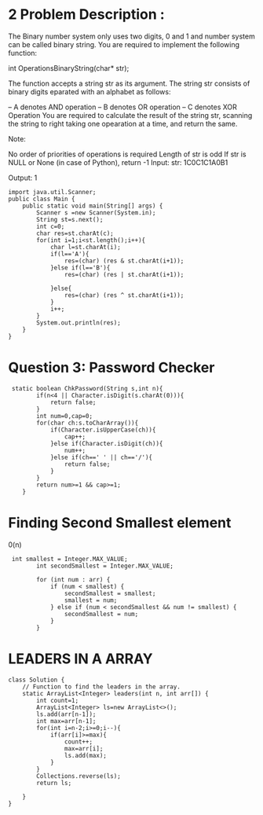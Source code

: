 # 2 Problem Description :
The Binary number system only uses two digits, 0 and 1 and number system can be called binary string. You are required to implement the following function:

int OperationsBinaryString(char* str);

The function accepts a string str as its argument. The string str consists of binary digits eparated with an alphabet as follows:

– A denotes AND operation
– B denotes OR operation
– C denotes XOR Operation
You are required to calculate the result of the string str, scanning the string to right taking one opearation at a time, and return the same.

Note:

No order of priorities of operations is required
Length of str is odd
If str is NULL or None (in case of Python), return -1
Input:
str: 1C0C1C1A0B1

Output:
1

```
import java.util.Scanner;
public class Main {
    public static void main(String[] args) {
        Scanner s =new Scanner(System.in);
        String st=s.next();
        int c=0;
        char res=st.charAt(c);
        for(int i=1;i<st.length();i++){
            char l=st.charAt(i);
            if(l=='A'){
                res=(char) (res & st.charAt(i+1));
            }else if(l=='B'){
                res=(char) (res | st.charAt(i+1));

            }else{
                res=(char) (res ^ st.charAt(i+1));
            }
            i++;
        }
        System.out.println(res);
    }
}
```

# Question 3: Password Checker

```
 static boolean ChkPassword(String s,int n){
        if(n<4 || Character.isDigit(s.charAt(0))){
            return false;
        }
        int num=0,cap=0;
        for(char ch:s.toCharArray()){
            if(Character.isUpperCase(ch)){
                cap++;
            }else if(Character.isDigit(ch)){
                num++;
            }else if(ch==' ' || ch=='/'){
                return false;
            }
        }
        return num>=1 && cap>=1;
    }
```

# Finding Second Smallest element
0(n)
```
 int smallest = Integer.MAX_VALUE;
        int secondSmallest = Integer.MAX_VALUE;

        for (int num : arr) {
            if (num < smallest) {
                secondSmallest = smallest;
                smallest = num;
            } else if (num < secondSmallest && num != smallest) {
                secondSmallest = num;
            }
        }

```

# LEADERS IN A ARRAY
```
class Solution {
    // Function to find the leaders in the array.
    static ArrayList<Integer> leaders(int n, int arr[]) {
        int count=1;
        ArrayList<Integer> ls=new ArrayList<>();
        ls.add(arr[n-1]);
        int max=arr[n-1];
        for(int i=n-2;i>=0;i--){
            if(arr[i]>=max){
                count++;
                max=arr[i];
                ls.add(max);
            }
        }
        Collections.reverse(ls);
        return ls;
        
    }
}
```
